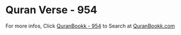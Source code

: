 # Quran Verse - 954 

For more infos, Click [QuranBookk - 954](https://www.quranbookk.com/quran/search?q=954) to Search at [QuranBookk.com](http://quranbookk.com/)